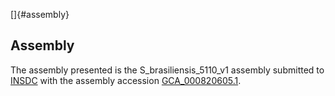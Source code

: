[]{#assembly}

Assembly
--------

The assembly presented is the S\_brasiliensis\_5110\_v1 assembly
submitted to [INSDC](http://www.insdc.org) with the assembly accession
[GCA\_000820605.1](http://www.ebi.ac.uk/ena/data/view/GCA_000820605.1).

